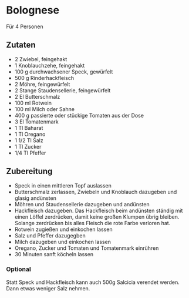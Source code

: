 # Bolognese
Für 4 Personen
## Zutaten
* 2 Zwiebel, feingehakt
* 1 Knoblauchzehe, feingehakt
* 100 g durchwachsener Speck, gewürfelt
* 500 g Rinderhackfleisch
* 2 Möhre, feingewürfelt
* 2 Stange Staudensellerie, feingewürfelt
* 2 El Butterschmalz
* 100 ml Rotwein
* 100 ml Milch oder Sahne
* 400 g passierte oder stückige Tomaten aus der Dose
* 3 El Tomatenmark
* 1 Tl Baharat
* 1 Tl Oregano
* 1 1/2 Tl Salz
* 1 Tl Zucker
* 1/4 Tl Pfeffer
  
 ## Zubereitung
 * Speck in einen mittleren Topf auslassen
 * Butterschmalz zerlassen, Zwiebeln und Knoblauch dazugeben und glasig andünsten
 * Möhren und Staudensellerie dazugeben und andünsten
 * Hackfleisch dazugeben. Das Hackfleisch beim andünsten ständig mit einen Löffel zerdrücken, damit keine großen Klumpen übrig bleiben. Solange zerdrücken bis alles Fleisch die rote Farbe verloren hat.
 * Rotwein zugießen und einkochen lassen
 * Salz und Pfeffer dazugegben
 * Milch dazugeben und einkochen lassen
 * Oregano, Zucker und Tomaten und Tomatenmark einrühren
 * 30 Minuten sanft köcheln lassen

### Optional
Statt Speck und Hackfleisch kann auch 500g Salcicia verendet werden. Dann etwas weniger Salz nehmen.